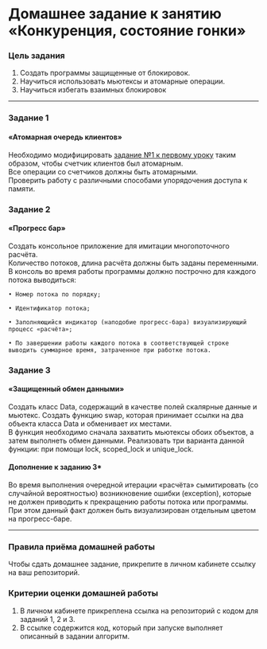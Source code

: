 # Домашнее задание к занятию «Конкуренция, состояние гонки»

### Цель задания

1. Создать программы защищенные от блокировок. 
2. Научиться использовать мьютексы и атомарные операции.
3. Научиться избегать взаимных блокировок

------

### Задание 1

#### «Атомарная очередь клиентов»

Необходимо модифицировать [задание №1 к первому уроку](https://github.com/netology-code/map-homeworks/tree/main/01) таким образом, чтобы счетчик клиентов был атомарным.<br/>
Все операции со счетчиков должны быть атомарными.<br/>
Проверить работу с различными способами упорядочения доступа к памяти.

### Задание 2

#### «Прогресс бар»

Создать консольное приложение для имитации многопоточного расчёта.<br/>
Количество потоков, длина расчёта должны быть заданы переменными.<br/>
В консоль во время работы программы должно построчно для каждого потока выводиться:

	• Номер потока по порядку;
	
	• Идентификатор потока;
	
	• Заполняющийся индикатор (наподобие прогресс-бара) визуализирующий процесс «расчёта»;
	
	• По завершении работы каждого потока в соответствующей строке выводить суммарное время, затраченное при работке потока.

### Задание 3

#### «Защищенный обмен данными»

Создать класс Data, содержащий в качестве полей скалярные данные и мьютекс.
Создать функцию swap, которая принимает ссылки на два объекта класса Data и обменивает их местами.<br/>
В функция необходимо сначала захватить мьютексы обоих объектов, а затем выполнеть обмен данными.
Реализовать три варианта данной функции: при помощи lock, scoped_lock и unique_lock.

#### Дополнение к заданию 3*

Во время выполнения очередной итерации «расчёта» сымитировать (со случайной вероятностью) возникновение ошибки (exception), которые не должен приводить к прекращению работы потока или программы. При этом данный факт должен быть визуализирован отдельным цветом на прогресс-баре.

------

### Правила приёма домашней работы

Чтобы сдать домашнее задание, прикрепите в личном кабинете ссылку на ваш репозиторий.

### Критерии оценки домашней работы

1. В личном кабинете прикреплена ссылка на репозиторий с кодом для заданий 1, 2 и 3.
2. В ссылке содержится код, который при запуске выполняет описанный в задании алгоритм.


